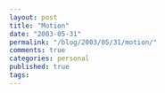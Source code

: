```yaml
---
layout: post
title: "Motion"
date: "2003-05-31"
permalink: "/blog/2003/05/31/motion/"
comments: true
categories: personal
published: true
tags: 
---
```


<a href="http://www.allmusic.com/cg/amg.dll?p=amg&amp;uid=MISS70305151018&amp;sql=Afa1gtq9z9u42"><img src="http://image.allmusic.com/00/amg/cov200/dre000/e081/e081100v7de.jpg" border="0" alt="" /></a>